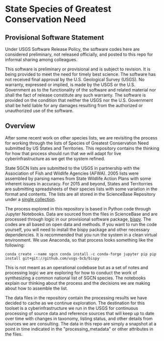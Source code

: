 # State Species of Greatest Conservation Need

## Provisional Software Statement

Under USGS Software Release Policy, the software codes here are considered preliminary, not released officially, and posted to this repo for informal sharing among colleagues.

This software is preliminary or provisional and is subject to revision. It is being provided to meet the need for timely best science. The software has not received final approval by the U.S. Geological Survey (USGS). No warranty, expressed or implied, is made by the USGS or the U.S. Government as to the functionality of the software and related material nor shall the fact of release constitute any such warranty. The software is provided on the condition that neither the USGS nor the U.S. Government shall be held liable for any damages resulting from the authorized or unauthorized use of the software.

## Overview

After some recent work on other species lists, we are revisiting the process for working through the lists of Species of Greatest Conservation Need submitted by US States and Territories. This repository contains the thinking for how that process should run that we will adapt for live cyberinfrastructure as we get the system refined.

State SGCN lists are submitted to the USGS in partnership with the Association of Fish and Wildlife Agencies (AFWA). 2005 lists were assembled by parsing names from State Wildlife Action Plans with some inherent issues in accuracy. For 2015 and beyond, States and Territorries are submitting spreadsheets of their species lists with some variation in the format and contents. The lists are all stored in the ScienceBase Repository under a [single collection](https://www.sciencebase.gov/catalog/item/56d720ece4b015c306f442d5).

The process explored in this repository is based in Python code through Jupyter Notebooks. Data are sourced from the files in ScienceBase and are processed through logic in our provisional software package, [bispy](https://github.com/usgs-bcb/bispy). The codes are all based on open data and methods. If you want to run the code yourself, you will need to install the bispy package and other necessary dependencies. It is recommended that you run the system in a clean virtual environment. We use Anaconda, so that process looks something like the following:

``
conda create --name sgcn
conda install -c conda-forge jupyter pip
pip install git+git://github.com/usgs-bcb/bispy
``

This is not meant as an operational codebase but as a set of notes and processing logic we are exploring for how to conduct the work of synthesizing a common national list of SGCN species. The notebooks explain our thinking about the process and the decisions we are making about how to assemble the list.

The data files in the repository contain the processing results we have decided to cache as we continue exploration. The destination for this toolset is a cyberinfrastructure we run in the USGS for continuous processing of source data and reference sources that will keep up to date over time with changes in taxonomy, listing status, and other details from sources we are consulting. The data in this repo are simply a snapshot at a point in time indicated in the "processing_metadata" or other attributes in the files.

